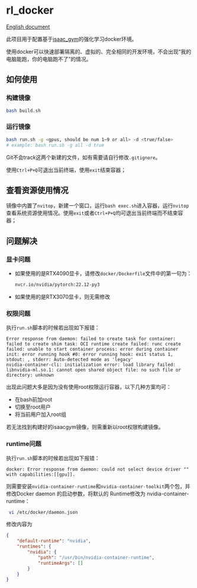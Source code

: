 # rl_docker

[English document](README.md)

此项目用于配置基于[isaac_gym](https://developer.nvidia.com/isaac-gym)的强化学习docker环境。

使用docker可以快速部署隔离的、虚拟的、完全相同的开发环境，不会出现“我的电脑能跑，你的电脑跑不了”的情况。

## 如何使用

### 构建镜像

```bash
bash build.sh
```

### 运行镜像

```bash
bash run.sh -g <gpus, should be num 1~9 or all> -d <true/false>
# example: bash run.sh -g all -d true
```

Git不会track这两个新建的文件，如有需要请自行修改`.gitignore`。

使用`Ctrl+P+Q`可退出当前终端，使用`exit`结束容器；

## 查看资源使用情况

镜像中内置了`nvitop`，新建一个窗口，运行`bash exec.sh`进入容器，运行`nvitop`查看系统资源使用情况。使用`exit`或者`Ctrl+P+Q`均可退出当前终端而不结束容器；

## 问题解决

### 显卡问题

* 如果使用的是RTX4090显卡，请修改`docker/Dockerfile`文件中的第一句为：

  ```dockerfile
  nvcr.io/nvidia/pytorch:22.12-py3
  ```

* 如果使用的是RTX3070显卡，则无需修改

### 权限问题

执行`run.sh`脚本的时候若出现如下报错：

```
Error response from daemon: failed to create task for container: failed to create shim task: OCI runtime create failed: runc create failed: unable to start container process: error during container init: error running hook #0: error running hook: exit status 1, stdout: , stderr: Auto-detected mode as 'legacy'
nvidia-container-cli: initialization error: load library failed: libnvidia-ml.so.1: cannot open shared object file: no such file or directory: unknown
```

出现此问题大多是因为没有使用root权限运行容器，以下几种方案均可：

* 在bash前加root
* 切换至root用户
* 将当前用户加入root组

若无法找到构建好的isaacgym镜像，则需重新以root权限构建镜像。

### runtime问题

执行`run.sh`脚本的时候若出现如下报错：

```
docker: Error response from daemon: could not select device driver "" with capabilities:[[gpu]].
```

则需要安装`nvidia-container-runtime`和`nvidia-container-toolkit`两个包，并修改Docker daemon 的启动参数，将默认的 Runtime修改为 nvidia-container-runtime：

```bash
 vi /etc/docker/daemon.json 
```

修改内容为

```json
{
    "default-runtime": "nvidia",
    "runtimes": {
        "nvidia": {
            "path": "/usr/bin/nvidia-container-runtime",
            "runtimeArgs": []
        }
    }
}
```
